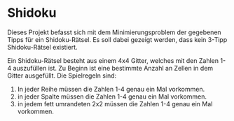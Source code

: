 # Shidoku
Dieses Projekt befasst sich mit dem Minimierungsproblem der gegebenen Tipps für ein Shidoku-Rätsel. Es soll dabei gezeigt werden, dass kein 3-Tipp Shidoku-Rätsel existiert.

Ein Shidoku-Rätsel besteht aus einem 4x4 Gitter, welches mit den Zahlen 1-4 auszufüllen ist. Zu Beginn ist eine bestimmte Anzahl an Zellen in dem Gitter ausgefüllt.
Die Spielregeln sind:
  1. In jeder Reihe müssen die Zahlen 1-4 genau ein Mal vorkommen.
  2. in jeder Spalte müssen die Zahlen 1-4 genau ein Mal vorkommen.
  3. in jedem fett umrandeten 2x2 müssen die Zahlen 1-4 genau ein Mal vorkommen.

